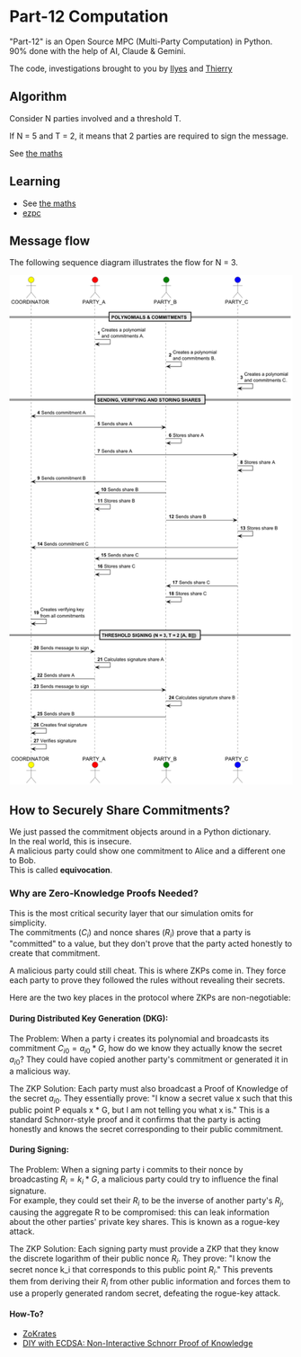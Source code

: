 # Part-12 Computation

"Part-12" is an Open Source MPC (Multi-Party Computation) in Python.  
90% done with the help of AI, Claude & Gemini.

The code, investigations brought to you by [Ilyes](https://www.linkedin.com/in/ilyes-m-195012a9/) and [Thierry](https://www.linkedin.com/in/tsjanaudy/)

## Algorithm

Consider N parties involved and a threshold T.

If N = 5 and T = 2, it means that 2 parties are required to sign the message.

See [the maths](./Gemini/MPC-Maths.pdf)

## Learning

- See [the maths](./Gemini/MPC-Maths.pdf)
- [ezpc](https://www.microsoft.com/en-us/research/project/ezpc-easy-secure-multi-party-computation/)

## Message flow

The following sequence diagram illustrates the flow for N = 3.


![Message Flow N=3](./images/mpc-algo.png)

## How to Securely Share Commitments?

We just passed the commitment objects around in a Python dictionary.  
In the real world, this is insecure.  
A malicious party could show one commitment to Alice and a different one to Bob.  
This is called **equivocation**.

### Why are Zero-Knowledge Proofs Needed?

This is the most critical security layer that our simulation omits for simplicity.  
The commitments ($C_i$) and nonce shares ($R_i$) prove that a party is "committed" to a value, but they don't prove that the party acted honestly to create that commitment.

A malicious party could still cheat. This is where ZKPs come in. They force each party to prove they followed the rules without revealing their secrets.

Here are the two key places in the protocol where ZKPs are non-negotiable:

#### During Distributed Key Generation (DKG):

The Problem: When a party i creates its polynomial and broadcasts its commitment $C_{i0} = a_{i0} * G$, how do we know they actually know the secret $a_{i0}$? They could have copied another party's commitment or generated it in a malicious way. 

The ZKP Solution: Each party must also broadcast a Proof of Knowledge of the secret $a_{i0}$. They essentially prove: "I know a secret value x such that this public point P equals x * G, but I am not telling you what x is." This is a standard Schnorr-style proof and it confirms that the party is acting honestly and knows the secret corresponding to their public commitment.

#### During Signing:

The Problem: When a signing party i commits to their nonce by broadcasting $R_i = k_i * G$, a malicious party could try to influence the final signature.  
For example, they could set their $R_i$ to be the inverse of another party's $R_j$, causing the aggregate R to be compromised: this can leak information about the other parties' private key shares. This is known as a rogue-key attack.

The ZKP Solution: Each signing party must provide a ZKP that they know the discrete logarithm of their public nonce $R_i$. They prove: "I know the secret nonce k_i that corresponds to this public point $R_i$." This prevents them from deriving their $R_i$ from other public information and forces them to use a properly generated random secret, defeating the rogue-key attack.

#### How-To?

- [ZoKrates](https://zokrates.github.io/)
- [DIY with ECDSA: Non-Interactive Schnorr Proof of Knowledge](./Gemini/ZKP_Schnorr_PoK.ipynb)